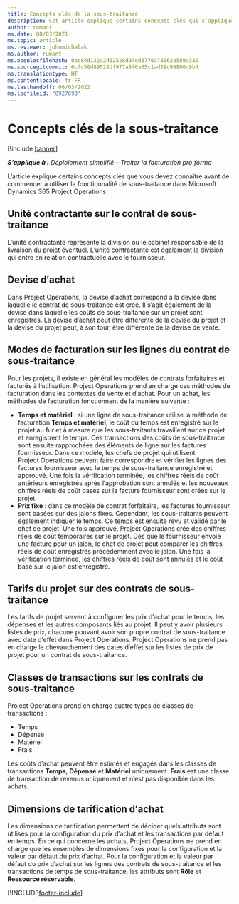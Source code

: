 ```yaml
---
title: Concepts clés de la sous-traitance
description: Cet article explique certains concepts clés qui s’appliquent à la sous-traitance dans Microsoft Dynamics 365 Project Operations.
author: rumant
ms.date: 08/03/2021
ms.topic: article
ms.reviewer: johnmichalak
ms.author: rumant
ms.openlocfilehash: 0ac84d132a2d62528d97ed3776a78062a589a380
ms.sourcegitcommit: 6cfc50d89528df977a8f6a55c1ad39d99800d9b4
ms.translationtype: HT
ms.contentlocale: fr-FR
ms.lasthandoff: 06/03/2022
ms.locfileid: "8927693"
---
```

# <a name="key-concepts-in-subcontracting"></a>Concepts clés de la sous-traitance

[!include [banner](../../includes/dataverse-preview.md)]

_**S’applique à :** Déploiement simplifié – Traiter la facturation pro forma_

L’article explique certains concepts clés que vous devez connaître avant de commencer à utiliser la fonctionnalité de sous-traitance dans Microsoft Dynamics 365 Project Operations.

## <a name="contracting-unit-on-the-subcontract"></a>Unité contractante sur le contrat de sous-traitance

L’unité contractante représente la division ou le cabinet responsable de la livraison du projet éventuel. L′unité contractante est également la division qui entre en relation contractuelle avec le fournisseur.

## <a name="purchase-currency"></a>Devise d′achat

Dans Project Operations, la devise d′achat correspond à la devise dans laquelle le contrat de sous-traitance est créé. Il s′agit également de la devise dans laquelle les coûts de sous-traitance sur un projet sont enregistrés. La devise d′achat peut être différente de la devise du projet et la devise du projet peut, à son tour, être différente de la devise de vente.

## <a name="billing-methods-on-subcontract-lines"></a>Modes de facturation sur les lignes du contrat de sous-traitance

Pour les projets, il existe en général les modèles de contrats forfaitaires et facturés à l’utilisation. Project Operations prend en charge ces méthodes de facturation dans les contextes de vente et d′achat. Pour un achat, les méthodes de facturation fonctionnent de la manière suivante :

- **Temps et matériel** : si une ligne de sous-traitance utilise la méthode de facturation **Temps et matériel**, le coût du temps est enregistré sur le projet au fur et à mesure que les sous-traitants travaillent sur ce projet et enregistrent le temps. Ces transactions des coûts de sous-traitance sont ensuite rapprochées des éléments de ligne sur les factures fournisseur. Dans ce modèle, les chefs de projet qui utilisent Project Operations peuvent faire correspondre et vérifier les lignes des factures fournisseur avec le temps de sous-traitance enregistré et approuvé. Une fois la vérification terminée, les chiffres réels de coût antérieurs enregistrés après l′approbation sont annulés et les nouveaux chiffres réels de coût basés sur la facture fournisseur sont créés sur le projet.
- **Prix fixe** : dans ce modèle de contrat forfaitaire, les factures fournisseur sont basées sur des jalons fixes. Cependant, les sous-traitants peuvent également indiquer le temps. Ce temps est ensuite revu et validé par le chef de projet. Une fois approuvé, Project Operations crée des chiffres réels de coût temporaires sur le projet. Dès que le fournisseur envoie une facture pour un jalon, le chef de projet peut comparer les chiffres réels de coût enregistrés précédemment avec le jalon. Une fois la vérification terminée, les chiffres réels de coût sont annulés et le coût basé sur le jalon est enregistré.

## <a name="project-price-lists-on-subcontracts"></a>Tarifs du projet sur des contrats de sous-traitance

Les tarifs de projet servent à configurer les prix d′achat pour le temps, les dépenses et les autres composants liés au projet. Il peut y avoir plusieurs listes de prix, chacune pouvant avoir son propre contrat de sous-traitance avec date d′effet dans Project Operations. Project Operations ne prend pas en charge le chevauchement des dates d′effet sur les listes de prix de projet pour un contrat de sous-traitance.

## <a name="transaction-classes-on-subcontracts"></a>Classes de transactions sur les contrats de sous-traitance

Project Operations prend en charge quatre types de classes de transactions :

- Temps
- Dépense
- Matériel
- Frais

Les coûts d′achat peuvent être estimés et engagés dans les classes de transactions **Temps**, **Dépense** et **Matériel** uniquement. **Frais** est une classe de transaction de revenus uniquement et n′est pas disponible dans les achats.

## <a name="purchase-pricing-dimensions"></a>Dimensions de tarification d′achat

Les dimensions de tarification permettent de décider quels attributs sont utilisés pour la configuration du prix d′achat et les transactions par défaut en temps. En ce qui concerne les achats, Project Operations ne prend en charge que les ensembles de dimensions fixes pour la configuration et la valeur par défaut du prix d′achat. Pour la configuration et la valeur par défaut du prix d′achat sur les lignes des contrats de sous-traitance et les transactions de temps de sous-traitance, les attributs sont **Rôle** et **Ressource réservable**.

[!INCLUDE[footer-include](../../includes/footer-banner.md)]
